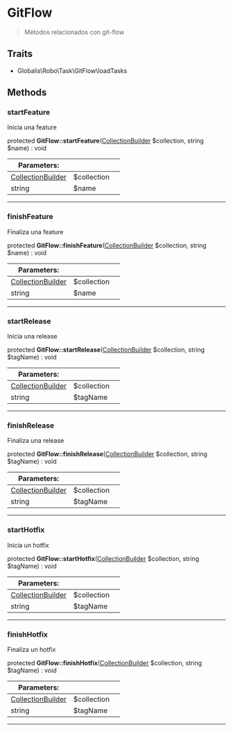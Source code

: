 
                                                                                                                                            
    
# GitFlow


> Métodos relacionados con git-flow
>
> 


## Traits
- Globalis\Robo\Task\GitFlow\loadTasks






## Methods

### startFeature
Inicia una feature


protected **GitFlow::startFeature**([CollectionBuilder](../../../CollectionBuilder.md) $collection, string $name) : void


|Parameters: | | |
| --- | --- | --- |
|[CollectionBuilder](../../../CollectionBuilder.md) |$collection |  |
|string |$name |  |

---


### finishFeature
Finaliza una feature


protected **GitFlow::finishFeature**([CollectionBuilder](../../../CollectionBuilder.md) $collection, string $name) : void


|Parameters: | | |
| --- | --- | --- |
|[CollectionBuilder](../../../CollectionBuilder.md) |$collection |  |
|string |$name |  |

---


### startRelease
Inicia una release


protected **GitFlow::startRelease**([CollectionBuilder](../../../CollectionBuilder.md) $collection, string $tagName) : void


|Parameters: | | |
| --- | --- | --- |
|[CollectionBuilder](../../../CollectionBuilder.md) |$collection |  |
|string |$tagName |  |

---


### finishRelease
Finaliza una release


protected **GitFlow::finishRelease**([CollectionBuilder](../../../CollectionBuilder.md) $collection, string $tagName) : void


|Parameters: | | |
| --- | --- | --- |
|[CollectionBuilder](../../../CollectionBuilder.md) |$collection |  |
|string |$tagName |  |

---


### startHotfix
Inicia un hotfix


protected **GitFlow::startHotfix**([CollectionBuilder](../../../CollectionBuilder.md) $collection, string $tagName) : void


|Parameters: | | |
| --- | --- | --- |
|[CollectionBuilder](../../../CollectionBuilder.md) |$collection |  |
|string |$tagName |  |

---


### finishHotfix
Finaliza un hotfix


protected **GitFlow::finishHotfix**([CollectionBuilder](../../../CollectionBuilder.md) $collection, string $tagName) : void


|Parameters: | | |
| --- | --- | --- |
|[CollectionBuilder](../../../CollectionBuilder.md) |$collection |  |
|string |$tagName |  |

---


                                                                                                                                                                                                                                                                                                                                                                                                            
    
                                                                                                                                                                                                                                                                             
                